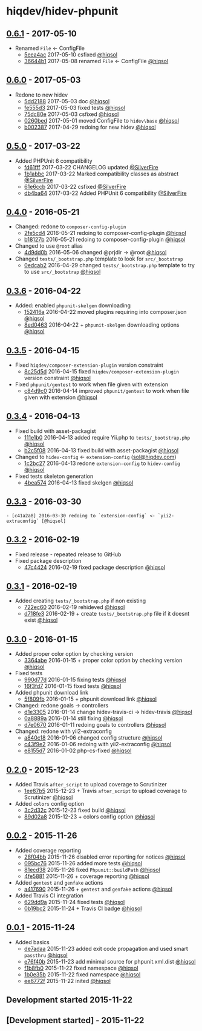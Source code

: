 # hiqdev/hidev-phpunit

## [0.6.1] - 2017-05-10

- Renamed `File` <- ConfigFile
    - [5eea4ac] 2017-05-10 csfixed [@hiqsol]
    - [36644b1] 2017-05-08 renamed `File` <- ConfigFile [@hiqsol]

## [0.6.0] - 2017-05-03

- Redone to new hidev
    - [5dd2188] 2017-05-03 doc [@hiqsol]
    - [fe555d3] 2017-05-03 fixed tests [@hiqsol]
    - [75dc80e] 2017-05-03 csfixed [@hiqsol]
    - [0260bed] 2017-05-01 moved ConfigFile to `hidev\base` [@hiqsol]
    - [b002387] 2017-04-29 redoing for new hidev [@hiqsol]

## [0.5.0] - 2017-03-22

- Added PHPUnit 6 compatibility
    - [fd61fff] 2017-03-22 CHANGELOG updated [@SilverFire]
    - [1b1abbc] 2017-03-22 Marked compatibility classes as abstract [@SilverFire]
    - [61e6ccb] 2017-03-22 csfixed [@SilverFire]
    - [db4ba64] 2017-03-22 Added PHPUnit 6 compatibility [@SilverFire]

## [0.4.0] - 2016-05-21

- Changed: redone to `composer-config-plugin`
    - [2fe5cd4] 2016-05-21 redoing to composer-config-plugin [@hiqsol]
    - [b18127b] 2016-05-21 redoing to composer-config-plugin [@hiqsol]
- Changed to use `@root` alias
    - [4d9dd0b] 2016-05-06 changed @prjdir -> @root [@hiqsol]
- Changed `tests/_bootstrap.php` template to look for `src/_bootstrap`
    - [0edcab2] 2016-04-29 changed `tests/_bootstrap.php` template to try to use `src/_bootstrap` [@hiqsol]

## [0.3.6] - 2016-04-22

- Added: enabled `phpunit-skelgen` downloading
    - [152416a] 2016-04-22 moved plugins requiring into composer.json [@hiqsol]
    - [8ed0463] 2016-04-22 + `phpunit-skelgen` downloading options [@hiqsol]

## [0.3.5] - 2016-04-15

- Fixed `hiqdev/composer-extension-plugin` version constraint
    - [8c25d5d] 2016-04-15 fixed `hiqdev/composer-extension-plugin` version constraint [@hiqsol]
- Fixed `phpunit/gentest` to work when file given with extension
    - [c84d9c0] 2016-04-14 improved `phpunit/gentest` to work when file given with extension [@hiqsol]

## [0.3.4] - 2016-04-13

- Fixed build with asset-packagist
    - [111e1b0] 2016-04-13 added require Yii.php to `tests/_bootstrap.php` [@hiqsol]
    - [b2c5f08] 2016-04-13 fixed build with asset-packagist [@hiqsol]
- Changed to `hidev-config` <- `extension-config` (sol@hiqdev.com)
    - [1c2bc27] 2016-04-13 redone `extension-config` to `hidev-config` [@hiqsol]
- Fixed tests skeleton generation
    - [4bea574] 2016-04-13 fixed skelgen [@hiqsol]

## [0.3.3] - 2016-03-30

    - [c41a2a8] 2016-03-30 redoing to `extension-config` <- `yii2-extraconfig` [@hiqsol]

## [0.3.2] - 2016-02-19

- Fixed release - repeated release to GitHub
- Fixed package description
    - [47c4424] 2016-02-19 fixed package description [@hiqsol]

## [0.3.1] - 2016-02-19

- Added creating `tests/_bootstrap.php` if non existing
    - [722ec60] 2016-02-19 rehideved [@hiqsol]
    - [d718fe3] 2016-02-19 + create `tests/_bootstrap.php` file if it doesnt exist [@hiqsol]

## [0.3.0] - 2016-01-15

- Added proper color option by checking version
    - [3364abe] 2016-01-15 + proper color option by checking version [@hiqsol]
- Fixed tests
    - [990d77d] 2016-01-15 fixing tests [@hiqsol]
    - [16f3fd7] 2016-01-15 fixed tests [@hiqsol]
- Added phpunit download link
    - [5f809fb] 2016-01-15 + phpunit download link [@hiqsol]
- Changed: redone goals -> controllers
    - [d1e3305] 2016-01-14 change hidev-travis-ci -> hidev-travis [@hiqsol]
    - [0a8889a] 2016-01-14 still fixing [@hiqsol]
    - [d7e0670] 2016-01-11 redoing goals to controllers [@hiqsol]
- Changed: redone with yii2-extraconfig
    - [a840c18] 2016-01-06 changed config structure [@hiqsol]
    - [c43f9e2] 2016-01-06 redoing with yii2-extraconfig [@hiqsol]
    - [e8155d7] 2016-01-02 php-cs-fixed [@hiqsol]

## [0.2.0] - 2015-12-23

- Added Travis `after_script` to upload coverage to Scrutinizer
    - [1ee87b5] 2015-12-23 + Travis `after_script` to upload coverage to Scrutinizer [@hiqsol]
- Added `colors` config option
    - [3c2d32c] 2015-12-23 fixed build [@hiqsol]
    - [89d02a8] 2015-12-23 + colors config option [@hiqsol]

## [0.0.2] - 2015-11-26

- Added coverage reporting
    - [28f04bb] 2015-11-26 disabled error reporting for notices [@hiqsol]
    - [095bc76] 2015-11-26 added more tests [@hiqsol]
    - [81ecd38] 2015-11-26 fixed `Phpunit::buildPath` [@hiqsol]
    - [4fe5881] 2015-11-26 + coverage reporting [@hiqsol]
- Added `gentest` and `genfake` actions
    - [a417690] 2015-11-26 + `gentest` and `genfake` actions [@hiqsol]
- Added Travis CI integration
    - [629dd9a] 2015-11-24 fixed tests [@hiqsol]
    - [0b19bc2] 2015-11-24 + Travis CI badge [@hiqsol]

## [0.0.1] - 2015-11-24

- Added basics
    - [de7adaa] 2015-11-23 added exit code propagation and used smart `passthru` [@hiqsol]
    - [e76f40b] 2015-11-23 add minimal source for phpunit.xml.dist [@hiqsol]
    - [f1b8fb0] 2015-11-22 fixed namespace [@hiqsol]
    - [1b0e35b] 2015-11-22 fixed namespace [@hiqsol]
    - [ee6772f] 2015-11-22 inited [@hiqsol]
## Development started 2015-11-22

## [Development started] - 2015-11-22

[@hiqsol]: https://github.com/hiqsol
[sol@hiqdev.com]: https://github.com/hiqsol
[@SilverFire]: https://github.com/SilverFire
[d.naumenko.a@gmail.com]: https://github.com/SilverFire
[@tafid]: https://github.com/tafid
[andreyklochok@gmail.com]: https://github.com/tafid
[@BladeRoot]: https://github.com/BladeRoot
[bladeroot@gmail.com]: https://github.com/BladeRoot
[2fe5cd4]: https://github.com/hiqdev/hidev-phpunit/commit/2fe5cd4
[b18127b]: https://github.com/hiqdev/hidev-phpunit/commit/b18127b
[4d9dd0b]: https://github.com/hiqdev/hidev-phpunit/commit/4d9dd0b
[0edcab2]: https://github.com/hiqdev/hidev-phpunit/commit/0edcab2
[152416a]: https://github.com/hiqdev/hidev-phpunit/commit/152416a
[8ed0463]: https://github.com/hiqdev/hidev-phpunit/commit/8ed0463
[8c25d5d]: https://github.com/hiqdev/hidev-phpunit/commit/8c25d5d
[c84d9c0]: https://github.com/hiqdev/hidev-phpunit/commit/c84d9c0
[111e1b0]: https://github.com/hiqdev/hidev-phpunit/commit/111e1b0
[b2c5f08]: https://github.com/hiqdev/hidev-phpunit/commit/b2c5f08
[1c2bc27]: https://github.com/hiqdev/hidev-phpunit/commit/1c2bc27
[4bea574]: https://github.com/hiqdev/hidev-phpunit/commit/4bea574
[c41a2a8]: https://github.com/hiqdev/hidev-phpunit/commit/c41a2a8
[47c4424]: https://github.com/hiqdev/hidev-phpunit/commit/47c4424
[722ec60]: https://github.com/hiqdev/hidev-phpunit/commit/722ec60
[d718fe3]: https://github.com/hiqdev/hidev-phpunit/commit/d718fe3
[3364abe]: https://github.com/hiqdev/hidev-phpunit/commit/3364abe
[990d77d]: https://github.com/hiqdev/hidev-phpunit/commit/990d77d
[16f3fd7]: https://github.com/hiqdev/hidev-phpunit/commit/16f3fd7
[5f809fb]: https://github.com/hiqdev/hidev-phpunit/commit/5f809fb
[d1e3305]: https://github.com/hiqdev/hidev-phpunit/commit/d1e3305
[0a8889a]: https://github.com/hiqdev/hidev-phpunit/commit/0a8889a
[d7e0670]: https://github.com/hiqdev/hidev-phpunit/commit/d7e0670
[a840c18]: https://github.com/hiqdev/hidev-phpunit/commit/a840c18
[c43f9e2]: https://github.com/hiqdev/hidev-phpunit/commit/c43f9e2
[e8155d7]: https://github.com/hiqdev/hidev-phpunit/commit/e8155d7
[1ee87b5]: https://github.com/hiqdev/hidev-phpunit/commit/1ee87b5
[3c2d32c]: https://github.com/hiqdev/hidev-phpunit/commit/3c2d32c
[89d02a8]: https://github.com/hiqdev/hidev-phpunit/commit/89d02a8
[28f04bb]: https://github.com/hiqdev/hidev-phpunit/commit/28f04bb
[095bc76]: https://github.com/hiqdev/hidev-phpunit/commit/095bc76
[81ecd38]: https://github.com/hiqdev/hidev-phpunit/commit/81ecd38
[4fe5881]: https://github.com/hiqdev/hidev-phpunit/commit/4fe5881
[a417690]: https://github.com/hiqdev/hidev-phpunit/commit/a417690
[629dd9a]: https://github.com/hiqdev/hidev-phpunit/commit/629dd9a
[0b19bc2]: https://github.com/hiqdev/hidev-phpunit/commit/0b19bc2
[de7adaa]: https://github.com/hiqdev/hidev-phpunit/commit/de7adaa
[e76f40b]: https://github.com/hiqdev/hidev-phpunit/commit/e76f40b
[f1b8fb0]: https://github.com/hiqdev/hidev-phpunit/commit/f1b8fb0
[1b0e35b]: https://github.com/hiqdev/hidev-phpunit/commit/1b0e35b
[ee6772f]: https://github.com/hiqdev/hidev-phpunit/commit/ee6772f
[1b1abbc]: https://github.com/hiqdev/hidev-phpunit/commit/1b1abbc
[61e6ccb]: https://github.com/hiqdev/hidev-phpunit/commit/61e6ccb
[db4ba64]: https://github.com/hiqdev/hidev-phpunit/commit/db4ba64
[Under development]: https://github.com/hiqdev/hidev-phpunit/compare/0.6.0...HEAD
[0.4.0]: https://github.com/hiqdev/hidev-phpunit/compare/0.3.6...0.4.0
[0.3.6]: https://github.com/hiqdev/hidev-phpunit/compare/0.3.5...0.3.6
[0.3.5]: https://github.com/hiqdev/hidev-phpunit/compare/0.3.4...0.3.5
[0.3.4]: https://github.com/hiqdev/hidev-phpunit/compare/0.3.3...0.3.4
[0.3.3]: https://github.com/hiqdev/hidev-phpunit/compare/0.3.2...0.3.3
[0.3.2]: https://github.com/hiqdev/hidev-phpunit/compare/0.3.1...0.3.2
[0.3.1]: https://github.com/hiqdev/hidev-phpunit/compare/0.3.0...0.3.1
[0.3.0]: https://github.com/hiqdev/hidev-phpunit/compare/0.2.0...0.3.0
[0.2.0]: https://github.com/hiqdev/hidev-phpunit/compare/0.0.2...0.2.0
[0.0.2]: https://github.com/hiqdev/hidev-phpunit/compare/0.0.1...0.0.2
[0.0.1]: https://github.com/hiqdev/hidev-phpunit/releases/tag/0.0.1
[fd61fff]: https://github.com/hiqdev/hidev-phpunit/commit/fd61fff
[0.5.0]: https://github.com/hiqdev/hidev-phpunit/compare/0.4.0...0.5.0
[fe555d3]: https://github.com/hiqdev/hidev-phpunit/commit/fe555d3
[75dc80e]: https://github.com/hiqdev/hidev-phpunit/commit/75dc80e
[0260bed]: https://github.com/hiqdev/hidev-phpunit/commit/0260bed
[b002387]: https://github.com/hiqdev/hidev-phpunit/commit/b002387
[5dd2188]: https://github.com/hiqdev/hidev-phpunit/commit/5dd2188
[0.6.0]: https://github.com/hiqdev/hidev-phpunit/compare/0.5.0...0.6.0
[5eea4ac]: https://github.com/hiqdev/hidev-phpunit/commit/5eea4ac
[36644b1]: https://github.com/hiqdev/hidev-phpunit/commit/36644b1
[0.6.1]: https://github.com/hiqdev/hidev-phpunit/compare/0.6.0...0.6.1
